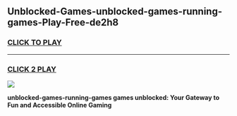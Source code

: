 
## Unblocked-Games-unblocked-games-running-games-Play-Free-de2h8
<h3>
<a href="https://premium76.site?title=unblocked-games-running-games&ref=10A">CLICK TO PLAY</a></h3>
<hr>

<h3>
<a href="https://premium76.site?title=unblocked-games-running-games&ref=10A">CLICK 2 PLAY</a>
  
</h3>

<a href="https://premium76.site?title=unblocked-games-running-games&ref=10A"><img src="https://clearcache.store/games.png"></a>


**unblocked-games-running-games games unblocked: Your Gateway to Fun and Accessible Online Gaming**
